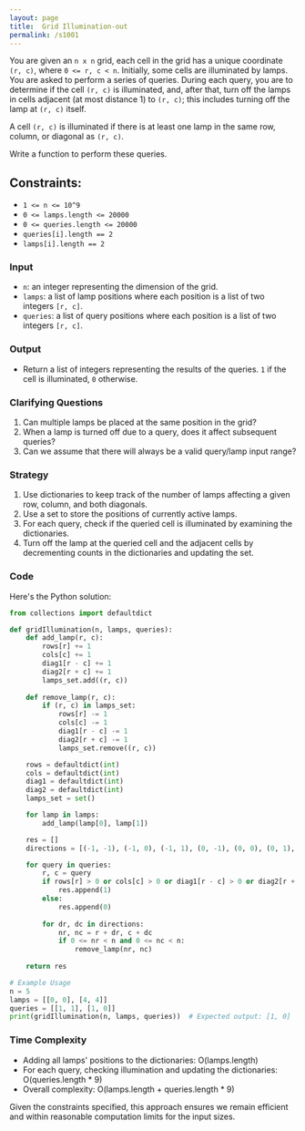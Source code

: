 ```yaml
---
layout: page
title:  Grid Illumination-out
permalink: /s1001
---
```

You are given an `n x n` grid, each cell in the grid has a unique coordinate `(r, c)`, where `0 <= r, c < n`. Initially, some cells are illuminated by lamps. You are asked to perform a series of queries. During each query, you are to determine if the cell `(r, c)` is illuminated, and, after that, turn off the lamps in cells adjacent (at most distance 1) to `(r, c)`; this includes turning off the lamp at `(r, c)` itself.

A cell `(r, c)` is illuminated if there is at least one lamp in the same row, column, or diagonal as `(r, c)`.

Write a function to perform these queries. 

## Constraints:
- `1 <= n <= 10^9`
- `0 <= lamps.length <= 20000`
- `0 <= queries.length <= 20000`
- `queries[i].length == 2`
- `lamps[i].length == 2`

### Input
- `n`: an integer representing the dimension of the grid.
- `lamps`: a list of lamp positions where each position is a list of two integers `[r, c]`.
- `queries`: a list of query positions where each position is a list of two integers `[r, c]`.

### Output
- Return a list of integers representing the results of the queries. `1` if the cell is illuminated, `0` otherwise.

### Clarifying Questions
1. Can multiple lamps be placed at the same position in the grid?
2. When a lamp is turned off due to a query, does it affect subsequent queries?
3. Can we assume that there will always be a valid query/lamp input range?

### Strategy
1. Use dictionaries to keep track of the number of lamps affecting a given row, column, and both diagonals.
2. Use a set to store the positions of currently active lamps.
3. For each query, check if the queried cell is illuminated by examining the dictionaries.
4. Turn off the lamp at the queried cell and the adjacent cells by decrementing counts in the dictionaries and updating the set.

### Code
Here's the Python solution:

```python
from collections import defaultdict

def gridIllumination(n, lamps, queries):
    def add_lamp(r, c):
        rows[r] += 1
        cols[c] += 1
        diag1[r - c] += 1
        diag2[r + c] += 1
        lamps_set.add((r, c))
    
    def remove_lamp(r, c):
        if (r, c) in lamps_set:
            rows[r] -= 1
            cols[c] -= 1
            diag1[r - c] -= 1
            diag2[r + c] -= 1
            lamps_set.remove((r, c))

    rows = defaultdict(int)
    cols = defaultdict(int)
    diag1 = defaultdict(int)
    diag2 = defaultdict(int)
    lamps_set = set()

    for lamp in lamps:
        add_lamp(lamp[0], lamp[1])

    res = []
    directions = [(-1, -1), (-1, 0), (-1, 1), (0, -1), (0, 0), (0, 1), (1, -1), (1, 0), (1, 1)]

    for query in queries:
        r, c = query
        if rows[r] > 0 or cols[c] > 0 or diag1[r - c] > 0 or diag2[r + c] > 0:
            res.append(1)
        else:
            res.append(0)
        
        for dr, dc in directions:
            nr, nc = r + dr, c + dc
            if 0 <= nr < n and 0 <= nc < n:
                remove_lamp(nr, nc)
    
    return res

# Example Usage
n = 5
lamps = [[0, 0], [4, 4]]
queries = [[1, 1], [1, 0]]
print(gridIllumination(n, lamps, queries))  # Expected output: [1, 0]
```

### Time Complexity
- Adding all lamps' positions to the dictionaries: O(lamps.length)
- For each query, checking illumination and updating the dictionaries: O(queries.length * 9)
- Overall complexity: O(lamps.length + queries.length * 9)

Given the constraints specified, this approach ensures we remain efficient and within reasonable computation limits for the input sizes.